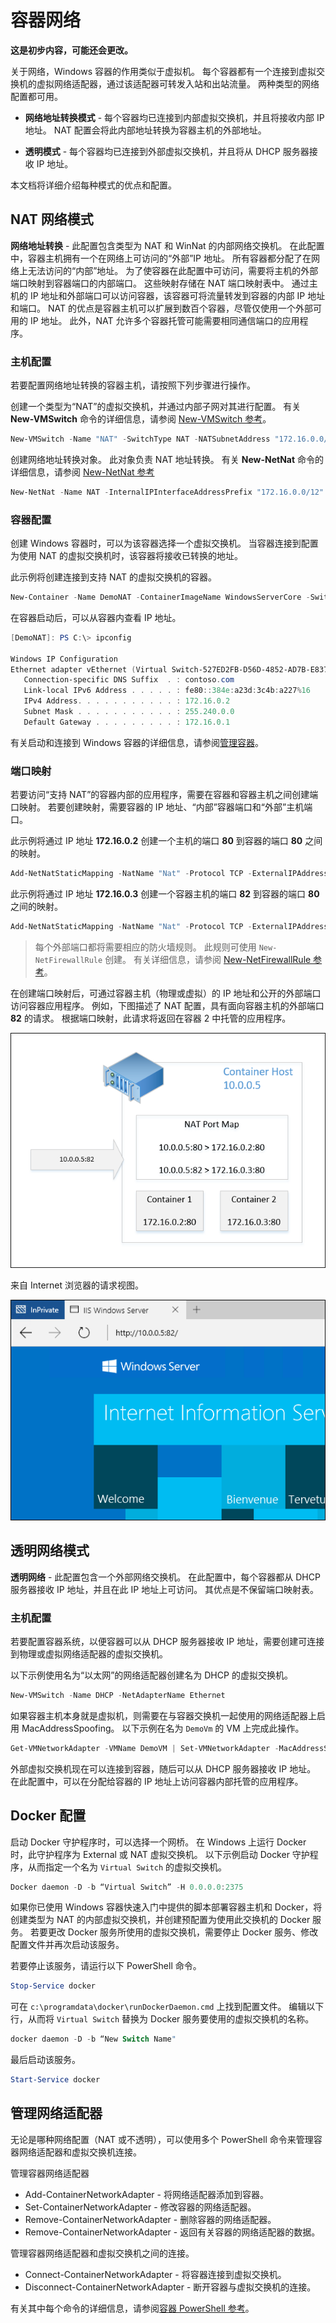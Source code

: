 



# 容器网络

**这是初步内容，可能还会更改。**

关于网络，Windows 容器的作用类似于虚拟机。 每个容器都有一个连接到虚拟交换机的虚拟网络适配器，通过该适配器可转发入站和出站流量。 两种类型的网络配置都可用。

- **网络地址转换模式** - 每个容器均已连接到内部虚拟交换机，并且将接收内部 IP 地址。 NAT 配置会将此内部地址转换为容器主机的外部地址。

- **透明模式** - 每个容器均已连接到外部虚拟交换机，并且将从 DHCP 服务器接收 IP 地址。

本文档将详细介绍每种模式的优点和配置。

## NAT 网络模式

**网络地址转换** - 此配置包含类型为 NAT 和 WinNat 的内部网络交换机。 在此配置中，容器主机拥有一个在网络上可访问的“外部”IP 地址。 所有容器都分配了在网络上无法访问的“内部”地址。 为了使容器在此配置中可访问，需要将主机的外部端口映射到容器端口的内部端口。 这些映射存储在 NAT 端口映射表中。 通过主机的 IP 地址和外部端口可以访问容器，该容器可将流量转发到容器的内部 IP 地址和端口。 NAT 的优点是容器主机可以扩展到数百个容器，尽管仅使用一个外部可用的 IP 地址。 此外，NAT 允许多个容器托管可能需要相同通信端口的应用程序。

### 主机配置

若要配置网络地址转换的容器主机，请按照下列步骤进行操作。

创建一个类型为“NAT”的虚拟交换机，并通过内部子网对其进行配置。 有关 **New-VMSwitch** 命令的详细信息，请参阅 [New-VMSwitch 参考](https://technet.microsoft.com/en-us/library/hh848455.aspx)。

```powershell
New-VMSwitch -Name "NAT" -SwitchType NAT -NATSubnetAddress "172.16.0.0/12"
```
创建网络地址转换对象。 此对象负责 NAT 地址转换。 有关 **New-NetNat** 命令的详细信息，请参阅 [New-NetNat 参考](https://technet.microsoft.com/en-us/library/dn283361.aspx)

```powershell
New-NetNat -Name NAT -InternalIPInterfaceAddressPrefix "172.16.0.0/12" 
```

### 容器配置

创建 Windows 容器时，可以为该容器选择一个虚拟交换机。 当容器连接到配置为使用 NAT 的虚拟交换机时，该容器将接收已转换的地址。

此示例将创建连接到支持 NAT 的虚拟交换机的容器。

```powershell
New-Container -Name DemoNAT -ContainerImageName WindowsServerCore -SwitchName "NAT"
```

在容器启动后，可以从容器内查看 IP 地址。

```powershell
[DemoNAT]: PS C:\> ipconfig

Windows IP Configuration
Ethernet adapter vEthernet (Virtual Switch-527ED2FB-D56D-4852-AD7B-E83732A032F5-0):
   Connection-specific DNS Suffix  . : contoso.com
   Link-local IPv6 Address . . . . . : fe80::384e:a23d:3c4b:a227%16
   IPv4 Address. . . . . . . . . . . : 172.16.0.2
   Subnet Mask . . . . . . . . . . . : 255.240.0.0
   Default Gateway . . . . . . . . . : 172.16.0.1
```

有关启动和连接到 Windows 容器的详细信息，请参阅[管理容器](./manage_containers.md)。

### 端口映射

若要访问“支持 NAT”的容器内部的应用程序，需要在容器和容器主机之间创建端口映射。 若要创建映射，需要容器的 IP 地址、“内部”容器端口和“外部”主机端口。

此示例将通过 IP 地址 **172.16.0.2** 创建一个主机的端口 **80** 到容器的端口 **80** 之间的映射。

```powershell
Add-NetNatStaticMapping -NatName "Nat" -Protocol TCP -ExternalIPAddress 0.0.0.0 -InternalIPAddress 172.16.0.2 -InternalPort 80 -ExternalPort 80
```

此示例将通过 IP 地址 **172.16.0.3** 创建一个容器主机的端口 **82** 到容器的端口 **80** 之间的映射。

```powershell
Add-NetNatStaticMapping -NatName "Nat" -Protocol TCP -ExternalIPAddress 0.0.0.0 -InternalIPAddress 172.16.0.3 -InternalPort 80 -ExternalPort 82
```
> 每个外部端口都将需要相应的防火墙规则。 此规则可使用 `New-NetFirewallRule` 创建。 有关详细信息，请参阅 [New-NetFirewallRule 参考](https://technet.microsoft.com/en-us/library/jj554908.aspx)。

在创建端口映射后，可通过容器主机（物理或虚拟）的 IP 地址和公开的外部端口访问容器应用程序。 例如，下图描述了 NAT 配置，具有面向容器主机的外部端口 **82** 的请求。 根据端口映射，此请求将返回在容器 2 中托管的应用程序。

![](./media/nat1.png)

来自 Internet 浏览器的请求视图。

![](./media/portmapping.png)

## 透明网络模式

**透明网络** - 此配置包含一个外部网络交换机。 在此配置中，每个容器都从 DHCP 服务器接收 IP 地址，并且在此 IP 地址上可访问。 其优点是不保留端口映射表。

### 主机配置

若要配置容器系统，以便容器可以从 DHCP 服务器接收 IP 地址，需要创建可连接到物理或虚拟网络适配器的虚拟交换机。

以下示例使用名为“以太网”的网络适配器创建名为 DHCP 的虚拟交换机。

```powershell
New-VMSwitch -Name DHCP -NetAdapterName Ethernet
```

如果容器主机本身就是虚拟机，则需要在与容器交换机一起使用的网络适配器上启用 MacAddressSpoofing。 以下示例在名为 `DemoVm` 的 VM 上完成此操作。

```powershell
Get-VMNetworkAdapter -VMName DemoVM | Set-VMNetworkAdapter -MacAddressSpoofing On
```
外部虚拟交换机现在可以连接到容器，随后可以从 DHCP 服务器接收 IP 地址。 在此配置中，可以在分配给容器的 IP 地址上访问容器内部托管的应用程序。

## Docker 配置

启动 Docker 守护程序时，可以选择一个网桥。 在 Windows 上运行 Docker 时，此守护程序为 External 或 NAT 虚拟交换机。 以下示例启动 Docker 守护程序，从而指定一个名为 `Virtual Switch` 的虚拟交换机。

```powershell
Docker daemon -D -b “Virtual Switch” -H 0.0.0.0:2375
```

如果你已使用 Windows 容器快速入门中提供的脚本部署容器主机和 Docker，将创建类型为 NAT 的内部虚拟交换机，并创建预配置为使用此交换机的 Docker 服务。 若要更改 Docker 服务所使用的虚拟交换机，需要停止 Docker 服务、修改配置文件并再次启动该服务。

若要停止该服务，请运行以下 PowerShell 命令。

```powershell
Stop-Service docker
```

可在 `c:\programdata\docker\runDockerDaemon.cmd` 上找到配置文件。 编辑以下行，从而将 `Virtual Switch` 替换为 Docker 服务要使用的虚拟交换机的名称。

```powershell
docker daemon -D -b “New Switch Name"
```
最后启动该服务。

```powershell
Start-Service docker
```

## 管理网络适配器

无论是哪种网络配置（NAT 或不透明），可以使用多个 PowerShell 命令来管理容器网络适配器和虚拟交换机连接。

管理容器网络适配器

- Add-ContainerNetworkAdapter - 将网络适配器添加到容器。
- Set-ContainerNetworkAdapter - 修改容器的网络适配器。
- Remove-ContainerNetworkAdapter - 删除容器的网络适配器。
- Remove-ContainerNetworkAdapter - 返回有关容器的网络适配器的数据。

管理容器网络适配器和虚拟交换机之间的连接。

- Connect-ContainerNetworkAdapter - 将容器连接到虚拟交换机。
- Disconnect-ContainerNetworkAdapter - 断开容器与虚拟交换机的连接。

有关其中每个命令的详细信息，请参阅[容器 PowerShell 参考](https://technet.microsoft.com/en-us/library/mt433069.aspx)。






<!--HONumber=Feb16_HO4-->


